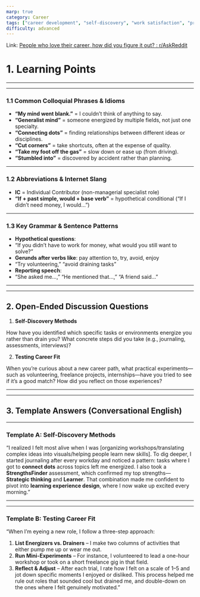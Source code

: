 ```yaml
---
marp: true
category: Career
tags: ["career development", "self-discovery", "work satisfaction", "professional growth"]
difficulty: advanced
---
```


Link: [People who love their career, how did you figure it out? : r/AskReddit](https://www.reddit.com/r/AskReddit/comments/1kvxmyf/people_who_love_their_career_how_did_you_figure/)

# 1. Learning Points

---

---

### 1.1 Common Colloquial Phrases & Idioms

- **“My mind went blank.”** = I couldn’t think of anything to say.
- **“Generalist mind”** = someone energized by multiple fields, not just one specialty.
- **“Connecting dots”** = finding relationships between different ideas or disciplines.
- **“Cut corners”** = take shortcuts, often at the expense of quality.
- **“Take my foot off the gas”** = slow down or ease up (from driving).
- **“Stumbled into”** = discovered by accident rather than planning.

---

### 1.2 Abbreviations & Internet Slang

- **IC** = Individual Contributor (non-managerial specialist role)
- **“If + past simple, would + base verb”** = hypothetical conditional (“If I didn’t need money, I would…”)

---

### 1.3 Key Grammar & Sentence Patterns

- **Hypothetical questions**:
- “If you didn’t have to work for money, what would you still want to solve?”
- **Gerunds after verbs like**: pay attention to, try, avoid, enjoy
- “Try volunteering,” “avoid draining tasks”
- **Reporting speech**:
- “She asked me…,” “He mentioned that…,” “A friend said…”

---

---

## 2. Open-Ended Discussion Questions

1. **Self-Discovery Methods**

How have you identified which specific tasks or environments energize you rather than drain you? What concrete steps did you take (e.g., journaling, assessments, interviews)?

2. **Testing Career Fit**

When you’re curious about a new career path, what practical experiments—such as volunteering, freelance projects, internships—have you tried to see if it’s a good match? How did you reflect on those experiences?

---

---

## 3. Template Answers (Conversational English)

---

### Template A: Self-Discovery Methods

“I realized I felt most alive when I was [organizing workshops/translating complex ideas into visuals/helping people learn new skills]. To dig deeper, I started journaling after every workday and noticed a pattern: tasks where I got to **connect dots** across topics left me energized. I also took a **StrengthsFinder** assessment, which confirmed my top strengths—**Strategic thinking** and **Learner**. That combination made me confident to pivot into **learning experience design**, where I now wake up excited every morning.”

---

---

### Template B: Testing Career Fit

“When I’m eyeing a new role, I follow a three-step approach:

1. **List Energizers vs. Drainers** – I make two columns of activities that either pump me up or wear me out.
2. **Run Mini-Experiments** – For instance, I volunteered to lead a one-hour workshop or took on a short freelance gig in that field.
3. **Reflect & Adjust** – After each trial, I rate how I felt on a scale of 1–5 and jot down specific moments I enjoyed or disliked.
This process helped me rule out roles that sounded cool but drained me, and double-down on the ones where I felt genuinely motivated.”